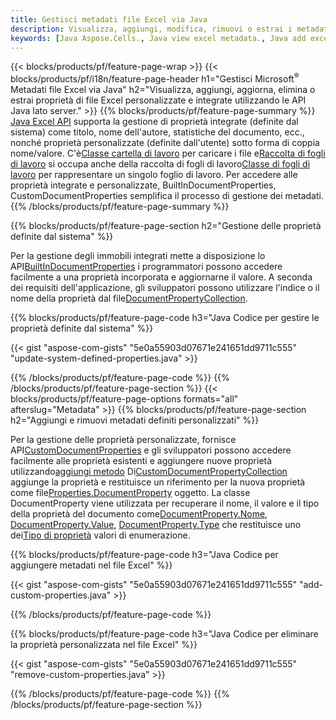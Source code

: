 ```yaml
---
title: Gestisci metadati file Excel via Java
description: Visualizza, aggiungi, modifica, rimuovi o estrai i metadati dei file Excel con solo poche righe di codice Java
keywords: [Java Aspose.Cells., Java view excel metadata., Java add excel metadata., Java insert excel metadata., Java edit excel metadata., Java remove excel metadata., Java extract excel metadata., Java modify excel metadata]
---
```

{{< blocks/products/pf/feature-page-wrap >}}
{{< blocks/products/pf/i18n/feature-page-header h1="Gestisci Microsoft<sup>&reg;</sup> Metadati file Excel via Java" h2="Visualizza, aggiungi, aggiorna, elimina o estrai proprietà di file Excel personalizzate e integrate utilizzando le API Java lato server." >}}
{{% blocks/products/pf/feature-page-summary %}}
[Java Excel API](/cells/it/java/) supporta la gestione di proprietà integrate (definite dal sistema) come titolo, nome dell'autore, statistiche del documento, ecc., nonché proprietà personalizzate (definite dall'utente) sotto forma di coppia nome/valore. C'è[Classe cartella di lavoro](https://reference.aspose.com/cells/java/com.aspose.cells/Workbook) per caricare i file e[Raccolta di fogli di lavoro](https://reference.aspose.com/cells/java/com.aspose.cells/WorksheetCollection) si occupa anche della raccolta di fogli di lavoro[Classe di fogli di lavoro](https://reference.aspose.com/cells/java/com.aspose.cells/Worksheet) per rappresentare un singolo foglio di lavoro. Per accedere alle proprietà integrate e personalizzate, BuiltInDocumentProperties, CustomDocumentProperties semplifica il processo di gestione dei metadati.
{{% /blocks/products/pf/feature-page-summary %}}

{{% blocks/products/pf/feature-page-section h2="Gestione delle proprietà definite dal sistema" %}}

 Per la gestione degli immobili integrati mette a disposizione lo API[BuiltInDocumentProperties](https://reference.aspose.com/cells/java/com.aspose.cells/worksheetcollection#BuiltInDocumentProperties) i programmatori possono accedere facilmente a una proprietà incorporata e aggiornarne il valore. A seconda dei requisiti dell'applicazione, gli sviluppatori possono utilizzare l'indice o il nome della proprietà dal file[DocumentPropertyCollection](https://reference.aspose.com/cells/java/com.aspose.cells/DocumentPropertyCollection). 

{{% blocks/products/pf/feature-page-code h3="Java Codice per gestire le proprietà definite dal sistema" %}}

{{< gist "aspose-com-gists" "5e0a55903d07671e241651dd9711c555" "update-system-defined-properties.java" >}}

{{% /blocks/products/pf/feature-page-code %}}
{{% /blocks/products/pf/feature-page-section %}}
{{< blocks/products/pf/feature-page-options formats="all" afterslug="Metadata" >}}
{{% blocks/products/pf/feature-page-section h2="Aggiungi e rimuovi metadati definiti personalizzati" %}}

Per la gestione delle proprietà personalizzate, fornisce API[CustomDocumentProperties](https://reference.aspose.com/cells/java/com.aspose.cells/worksheetcollection#CustomDocumentProperties) e gli sviluppatori possono accedere facilmente alle proprietà esistenti e aggiungere nuove proprietà utilizzando[aggiungi metodo](https://reference.aspose.com/cells/java/com.aspose.cells/customdocumentpropertycollection#add(java.lang.String,%20boolean) ) Di[CustomDocumentPropertyCollection](https://reference.aspose.com/cells/java/com.aspose.cells/CustomDocumentPropertyCollection) aggiunge la proprietà e restituisce un riferimento per la nuova proprietà come file[Properties.DocumentProperty](https://reference.aspose.com/cells/java/com.aspose.cells/DocumentProperty) oggetto. La classe DocumentProperty viene utilizzata per recuperare il nome, il valore e il tipo della proprietà del documento come[DocumentProperty.Nome](https://reference.aspose.com/cells/java/com.aspose.cells/documentproperty#Name), [DocumentProperty.Value](https://reference.aspose.com/cells/java/com.aspose.cells/documentproperty#Value),  [DocumentProperty.Type](https://reference.aspose.com/cells/java/com.aspose.cells/documentproperty#Type) che restituisce uno dei[Tipo di proprietà](https://reference.aspose.com/cells/java/com.aspose.cells/PropertyType) valori di enumerazione.
 
{{% blocks/products/pf/feature-page-code h3="Java Codice per aggiungere metadati nel file Excel" %}}

{{< gist "aspose-com-gists" "5e0a55903d07671e241651dd9711c555" "add-custom-properties.java" >}}

{{% /blocks/products/pf/feature-page-code %}}


{{% blocks/products/pf/feature-page-code h3="Java Codice per eliminare la proprietà personalizzata nel file Excel" %}}

{{< gist "aspose-com-gists" "5e0a55903d07671e241651dd9711c555" "remove-custom-properties.java" >}}

{{% /blocks/products/pf/feature-page-code %}}
{{% /blocks/products/pf/feature-page-section %}}
